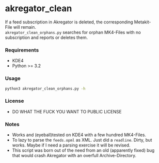 # akregator_clean

If a feed subscription in Akregator is deleted, the corresponding Metakit-File will remain.<br>
```akregator_clean_orphans.py``` searches for orphan MK4-Files with no subscription and reports or deletes them.

### Requirements
* KDE4
* Python >= 3.2

### Usage
```bash
python3 akregator_clean_orphans.py -h
```
### License
* DO WHAT THE FUCK YOU WANT TO PUBLIC LICENSE

### Notes
* Works and (eyeball)tested on KDE4 with a few hundred MK4-Files.
* To lazy to parse the ```feeds.opml``` as XML. Just did a ```readline```. Dirty, but works.
Maybe if I need a parsing exercise it will be revised.
* This script was born out of the need from an old (apparently fixed) bug that would crash Akregator with an overfull Archive-Directory.
